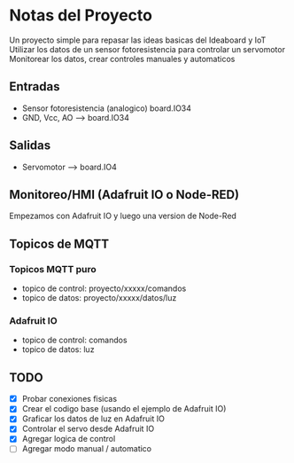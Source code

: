# Notas del Proyecto
Un proyecto simple para repasar las ideas basicas del Ideaboard y IoT
Utilizar los datos de un sensor fotoresistencia para controlar un servomotor
Monitorear los datos, crear controles manuales y automaticos
## Entradas
* Sensor fotoresistencia (analogico) board.IO34
* GND, Vcc, AO --> board.IO34
## Salidas
* Servomotor --> board.IO4
## Monitoreo/HMI (Adafruit IO o Node-RED)
Empezamos con Adafruit IO y luego una version de Node-Red
## Topicos de MQTT
### Topicos MQTT puro
* topico de control: proyecto/xxxxx/comandos
* topico de datos: proyecto/xxxxx/datos/luz
### Adafruit IO
* topico de control: comandos
* topico de datos: luz
## TODO
* [x] Probar conexiones fisicas
* [x] Crear el codigo base (usando el ejemplo de Adafruit IO)
* [x] Graficar los datos de luz en Adafruit IO
* [x] Controlar el servo desde Adafruit IO
* [x] Agregar logica de control
* [ ] Agregar modo manual / automatico